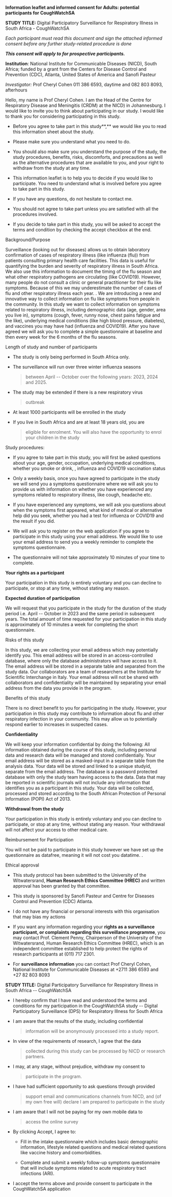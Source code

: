 **Information leaflet and informed consent for Adults: potential
participants for CoughWatchSA**

**STUDY TITLE:** Digital Participatory Surveillance for Respiratory
Illness in South Africa - CoughWatchSA

*Each participant must read this document and sign the attached informed
consent before any further study-related procedure is done*

***This consent will apply to for prospective participants.***

**Institution**: National Institute for Communicable Diseases (NICD),
South Africa; funded by a grant from the Centers for Disease Control and
Prevention (CDC), Atlanta, United States of America and Sanofi Pasteur

*Investigator:* Prof Cheryl Cohen 011 386 6593, daytime and 082 803
8093, afterhours

Hello, my name is Prof Cheryl Cohen. I am the Head of the Centre for
Respiratory Disease and Meningitis (CRDM) at the NICD) in Johannesburg.
I would like to invite you to think about participating in our study. I
would like to thank you for considering participating in this study.

-   Before you agree to take part in this study**,** we would like you
    to read this information sheet about the study.

-   Please make sure you understand what you need to do.

-   You should also make sure you understand the purpose of the study,
    the study procedures, benefits, risks, discomforts, and precautions
    as well as the alternative procedures that are available to you, and
    your right to withdraw from the study at any time.

-   This information leaflet is to help you to decide if you would like
    to participate. You need to understand what is involved before you
    agree to take part in this study.

-   If you have any questions, do not hesitate to contact me.

-   You should not agree to take part unless you are satisfied with all
    the procedures involved.

-   If you decide to take part in this study, you will be asked to
    accept the terms and condition by checking the accept checkbox at
    the end.

Background/Purpose

Surveillance (looking out for diseases) allows us to obtain laboratory
confirmation of cases of respiratory illness (like influenza (flu)) from
patients consulting primary health care facilities. This data is useful
for quantifying the burden and severity of respiratory illness in South
Africa. We also use this information to document the timing of the flu
season and what other respiratory pathogens are circulating (like
COVID19). However, many people do not consult a clinic or general
practitioner for their flu like symptoms. Because of this we may
underestimate the number of cases of flu and other respiratory illness
each year. . We are introducing a new and innovative way to collect
information on flu like symptoms from people in the community. In this
study we want to collect information on symptoms related to respiratory
illness, including demographic data (age, gender, area you live in),
symptoms (cough, fever, runny nose, chest pains fatigue and the like),
underlying medical conditions (like high blood pressure, diabetes), and
vaccines you may have had (influenza and COVID19). After you have agreed
we will ask you to complete a simple questionnaire at baseline and then
every week for the 6 months of the flu seasons.

Length of study and number of participants

-   The study is only being performed in South Africa only.

-   The surveillance will run over three winter influenza seasons
    > between April -- October over the following years: 2023, 2024 and
    > 2025.

-   The study may be extended if there is a new respiratory virus
    > outbreak

-   At least 1000 participants will be enrolled in the study

-   If you live in South Africa and are at least 18 years old, you are
    > eligible for enrolment. You will also have the opportunity to
    > enrol your children in the study

Study procedures:

-   If you agree to take part in this study, you will first be asked
    questions about your age, gender, occupation, underlying medical
    conditions, whether you smoke or drink, , influenza and COVID19
    vaccination status

-   Only a weekly basis, once you have agreed to participate in the
    study we will send you a symptoms questionnaire where we will ask
    you to provide us with information on whether you have experienced
    any symptoms related to respiratory illness, like cough, headache
    etc.

-   If you have experienced any symptoms, we will ask you questions
    about when the symptoms first appeared, what kind of medical or
    alternative help did you seek, whether you had a test for influenza
    or COVID19 and the result if you did.

-   We will ask you to register on the web application if you agree to
    participate in this study using your email address. We would like to
    use your email address to send you a weekly reminder to complete the
    symptoms questionnaire.

-   The questionnaire will not take approximately 10 minutes of your
    time to complete.

**Your rights as a participant**

Your participation in this study is entirely voluntary and you can
decline to participate, or stop at any time, without stating any reason.

**Expected duration of participation**

We will request that you participate in the study for the duration of
the study period i.e. April -- October in 2023 and the same period in
subsequent years. The total amount of time requested for your
participation in this study is approximately of 10 minutes a week for
completing the short questionnaire.

Risks of this study

In this study, we are collecting your email address which may
potentially identify you. This email address will be stored in an
access-controlled database, where only the database administrators will
have access to it. The email address will be stored in a separate table
and separated from the study data. Our collaborators are a team of
researchers at the Institute for Scientific Interchange in Italy. Your
email address will not be shared with collaborators and confidentiality
will be maintained by separating your email address from the data you
provide in the program.

Benefits of this study

There is no direct benefit to you for participating in the study.
However, your participation in this study may contribute to information
about flu and other respiratory infection in your community. This may
allow us to potentially respond earlier to increases in suspected cases.

**Confidentiality**

We will keep your information confidential by doing the following: All
information obtained during the course of this study, including personal
data and research data will be managed and stored confidentially. Your
email address will be stored as a masked-input in a separate table from
the analysis data. Your data will be stored and linked to a unique
studyid, separate from the email address. The database is a password
protected database with only the study team having access to the data.
Data that may be reported in scientific journals will not include any
information that identifies you as a participant in this study. Your
data will be collected, processed and stored according to the South
African Protection of Personal Information (POPI) Act of 2013.

**Withdrawal from the study**

Your participation in this study is entirely voluntary and you can
decline to participate, or stop at any time, without stating any reason.
Your withdrawal will not affect your access to other medical care.

Reimbursement for Participation

You will not be paid to participate in this study however we have set up
the questionnaire as datafree, meaning it will not cost you datatime. .

Ethical approval

-   This study protocol has been submitted to the University of the
    Witwatersrand, **Human Research Ethics Committee (HREC)** and
    written approval has been granted by that committee.

-   This study is sponsored by Sanofi Pasteur and Centre for Diseases
    Control and Prevention (CDC) Atlanta.

-   I do not have any financial or personal interests with this
    organisation that may bias my actions

-   If you want any information regarding your **rights as a
    surveillance participant, or complaints regarding this surveillance
    programme**, you may contact Prof. Clement Penny, Chairperson of the
    University of the Witwatersrand, Human Research Ethics Committee
    (HREC), which is an independent committee established to help
    protect the rights of research participants at (011) 717 2301.

-   For **surveillance information** you can contact Prof Cheryl Cohen,
    National Institute for Communicable Diseases at +2711 386 6593 and
    +27 82 803 8093

**STUDY TITLE:** Digital Participatory Surveillance for Respiratory
Illness in South Africa -- CoughWatchSA

-   I hereby confirm that I have read and understood the terms and
    conditions for my participation in the CoughWatchSA study -- Digital
    Participatory Surveillance (DPS) for Respiratory Illness for South
    Africa

-   I am aware that the results of the study, including confidential
    > information will be anonymously processed into a study report.

-   In view of the requirements of research, I agree that the data
    > collected during this study can be processed by NICD or research
    > partners.

-   I may, at any stage, without prejudice, withdraw my consent to
    > participate in the program.

-   I have had sufficient opportunity to ask questions through provided
    > support email and communications channels from NICD, and (of my
    > own free will) declare I am prepared to participate in the study

-   I am aware that I will not be paying for my own mobile data to
    > access the online survey

-   By clicking Accept, I agree to:

    -   Fill in the intake questionnaire which includes basic demographic
        information, lifestyle related questions and medical related
        questions like vaccine history and comorbidities.

    -   Complete and submit a weekly follow-up symptoms questionnaire that
        will include symptoms related to acute respiratory tract infections
        (ARI).

-   I accept the terms above and provide consent to participate in the
    CoughWatchSA application
